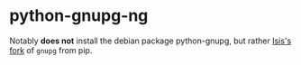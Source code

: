 python-gnupg-ng
===============

Notably **does not** install the debian package python-gnupg, but rather [Isis's fork](https://github.com/isislovecruft/python-gnupg) of `gnupg` from pip.
